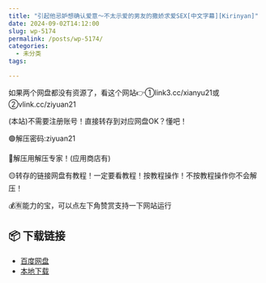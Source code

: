 ```yaml
---
title: "引起他忌妒想确认爱意～不太示爱的男友的撒娇求爱SEX[中文字幕][Kirinyan]"
date: 2024-09-02T14:12:00
slug: wp-5174
permalink: /posts/wp-5174/
categories:
  - 未分类
tags:

---
```


如果两个网盘都没有资源了，看这个网站👉①link3.cc/xianyu21或②vlink.cc/ziyuan21

(本站)不需要注册账号！直接转存到对应网盘OK？懂吧！

🟢解压密码:ziyuan21

🔵解压用解压专家！(应用商店有)

🟡转存的链接网盘有教程！一定要看教程！按教程操作！不按教程操作你不会解压！

💰🈶能力的宝，可以点左下角赞赏支持一下网站运行

## 📦 下载链接
- [百度网盘](https://blziyuan21.com/pay-download/5174?key=dc6ddd954a&down_id=0)
- [本地下载](https://blziyuan21.com/pay-download/5174?key=dc6ddd954a&down_id=1)

